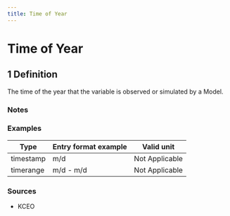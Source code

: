 ```yaml
---
title: Time of Year
---
```


# Time of Year

## 1 Definition

The time of the year that the variable is observed or simulated by a Model.

### Notes 

### Examples 

| Type      | Entry format example | Valid unit       |
|-----------|----------------------|------------------|
| timestamp | m/d                  | Not Applicable   |
| timerange | m/d - m/d            | Not Applicable   |

### Sources 
- KCEO
